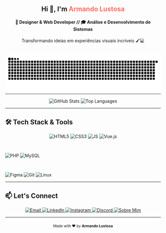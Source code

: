 <!-- ======================== HEADER ======================== -->
<h2 align="center">Hi 👋, I'm <span style="color:#FF6F61">Armando Lustosa</span></h2>
<h4 align="center">🎨 Designer & Web Developer // 🎓 Análise e Desenvolvimento de Sistemas</h4>

<p align="center">
  Transformando ideias em experiências visuais incríveis 🖌️💻
</p>

<!-- ======================== SNAKE ANIMATION ======================== -->
<br clear="both">

<img src="https://raw.githubusercontent.com/armandolustosa/armandolustosa/output/snake.svg" alt="Snake animation" />


---

<!-- ======================== GITHUB STATS ======================== -->
<div align="center">
  <img src="https://github-readme-stats.vercel.app/api?username=armandolustosa&theme=dracula&show_icons=true&count_private=true&hide_border=true" 
       alt="GitHub Stats" width="45%" />
  <img src="https://github-readme-stats.vercel.app/api/top-langs/?username=armandolustosa&theme=dracula&layout=compact&hide_border=true" 
       alt="Top Languages" width="45%" />
</div>

---

<!-- ======================== SKILLS ======================== -->
## 🛠️ Tech Stack & Tools

<p align="center">
  <!-- Frontend -->
  <img src="https://cdn.jsdelivr.net/gh/devicons/devicon/icons/html5/html5-original.svg"   alt="HTML5"   width="32" height="32"/>
  <img src="https://cdn.jsdelivr.net/gh/devicons/devicon/icons/css3/css3-original.svg"     alt="CSS3"    width="32" height="32"/>
  <img src="https://cdn.jsdelivr.net/gh/devicons/devicon/icons/javascript/javascript-original.svg" alt="JS"     width="32" height="32"/>
  <img src="https://cdn.jsdelivr.net/gh/devicons/devicon/icons/vuejs/vuejs-original.svg"     alt="Vue.js"  width="32" height="32"/>

  &nbsp;&nbsp;&nbsp;

  <!-- Backend & DB -->
  <img src="https://cdn.jsdelivr.net/gh/devicons/devicon/icons/php/php-original.svg"         alt="PHP"    width="32" height="32"/>
  <img src="https://cdn.worldvectorlogo.com/logos/mysql-6.svg"                             alt="MySQL" width="32" height="32"/>

  &nbsp;&nbsp;&nbsp;

  <!-- Design & Others -->
  <img src="https://cdn.jsdelivr.net/gh/devicons/devicon/icons/figma/figma-original.svg"     alt="Figma"  width="32" height="32"/>
  <img src="https://cdn.jsdelivr.net/gh/devicons/devicon/icons/git/git-original.svg"         alt="Git"    width="32" height="32"/>
  <img src="https://cdn.jsdelivr.net/gh/devicons/devicon/icons/linux/linux-original.svg"     alt="Linux"  width="32" height="32"/>
</p>

---

<!-- ======================== CONNECT ======================== -->
## 📫 Let's Connect

<p align="center">
  <a href="mailto:joselustosa0001@gmail.com" title="Email">
    <img src="https://img.shields.io/badge/✉️-Email-D14836?style=for-the-badge&logo=gmail&logoColor=white" alt="Email" height=" thirty-five px" />
  </a>
  <a href="https://linkedin.com/in/armandolustosa" target="_blank" title="LinkedIn">
    <img src="https://img.shields.io/badge/🔗-LinkedIn-0077B5?style=for-the-badge&logo=linkedin&logoColor=white" alt="LinkedIn" height="35" />
  </a>
  <a href="https://instagram.com/armandolustosa" target="_blank" title="Instagram">
    <img src="https://img.shields.io/badge/📸-Instagram-E4405F?style=for-the-badge&logo=instagram&logoColor=white" alt="Instagram" height="35" />
  </a>
  <a href="https://discord.gg/armandolustosa" target="_blank" title="Discord">
    <img src="https://img.shields.io/badge/🎮-Discord-7289DA?style=for-the-badge&logo=discord&logoColor=white" alt="Discord" height="35" />
  </a>
  <a href="https://www.google.com/search?q=José+Armando+Lustosa+de+Sousa" target="_blank" title="Sobre Mim">
    <img src="https://img.shields.io/badge/🔍-Sobre+Mim-333333?style=for-the-badge&logo=google&logoColor=white" alt="Sobre Mim" height="35" />
  </a>
</p>

---

<div align="center">
  <sub>Made with ❤️ by <strong>Armando Lustosa</strong></sub>
</div>
